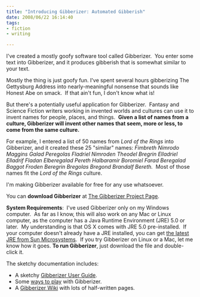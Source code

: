 ```yaml
--- 
title: "Introducing Gibberizer: Automated Gibberish"
date: 2008/06/22 16:14:40
tags: 
- fiction
- writing

---
```


I've created a mostly goofy software tool called Gibberizer.  You enter some text into Gibberizer, and it produces gibberish that is somewhat similar to your text.

Mostly the thing is just goofy fun. I've spent several hours gibberizing The Gettysburg Address into nearly-meaningful nonsense that sounds like Honest Abe on smack.  If that ain't fun, I don't know what is!

But there's a potentially useful application for Gibberizer.  Fantasy and Science Fiction writers working in invented worlds and cultures can use it to invent names for people, places, and things.  <strong>Given a list of names from a culture, Gibberizer will invent other names that seem, more or less, to come from the same culture.</strong>

For example, I entered a list of 50 names from <em>Lord of the Rings</em> into Gibberizer, and it created these 25 "similar" names:  <em>Fimbreth Nimrodo Maggins Galad Peregolas Fladriel Nimroden Theodel Bregrin Elladriel Elladrif Fladan Elberegalad Pereth Halbaramir Boromiel Farad Beregalad Baggot Froden Beregrin Bregolas Bregond Brandalf Bereth.</em>   Most of those names fit the <em>Lord of the Rings</em> culture.

I'm making Gibberizer available for free for any use whatsoever.

You can <strong>download Gibberizer</strong> at <a href="http://code.google.com/p/gibberizer/">The Gibberizer Project Page</a>.<a href="http://code.google.com/p/gibberizer/"></a>

<strong>System Requirements</strong>:  I've used Gibberizer only on my Windows computer.  As far as I know, this will also work on any Mac or Linux computer, as the computer has a Java Runtime Environment (JRE) 5.0 or later.  My understanding is that OS X comes with JRE 5.0 pre-installed.  If your computer doesn't already have a JRE installed, you can get <a href="http://www.java.com/en/download/index.jsp">the latest JRE from Sun Microsystems</a>.  If you try Gibberizer on Linux or a Mac, let me know how it goes.
<strong>To run Gibberizer</strong>, just download the file and double-click it.

The sketchy documentation includes:
<ul>
	<li>A sketchy <a href="http://code.google.com/p/gibberizer/wiki/GibberizerUserGuide">Gibberizer User Guide</a>.</li>
	<li>Some <a href="http://code.google.com/p/gibberizer/wiki/WaysToPlay">ways to play</a> with Gibberizer.</li>
	<li>A <a href="http://code.google.com/p/gibberizer/w/list">Gibberizer Wiki</a> with lots of half-written pages.</li>
</ul>
